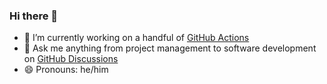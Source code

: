 ### Hi there 👋

- 🔭 I’m currently working on a handful of [GitHub Actions](https://github.com/marketplace?type=actions&query=zgosalvez)
- 💬 Ask me anything from project management to software development on [GitHub Discussions](https://github.com/zgosalvez/zgosalvez/discussions)
- 😄 Pronouns: he/him
